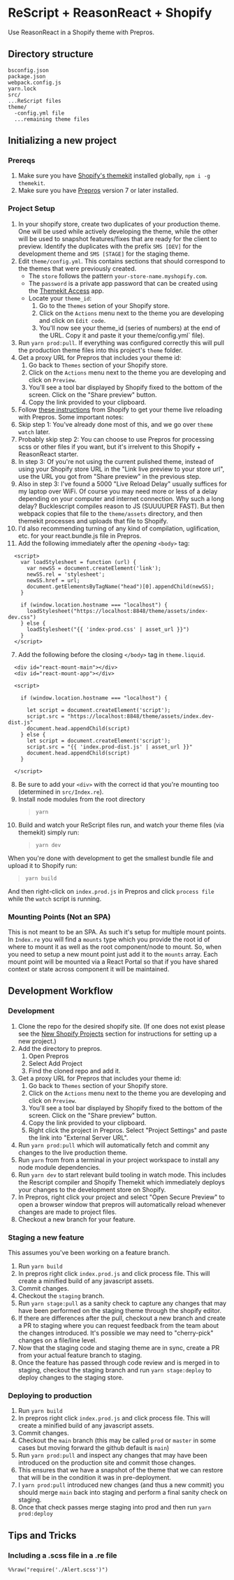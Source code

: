 # ReScript + ReasonReact + Shopify

Use ReasonReact in a Shopify theme with Prepros.

## Directory structure

```
bsconfig.json
package.json
webpack.config.js
yarn.lock
src/
...ReScript files
theme/
  -config.yml file
  ...remaining theme files
```

## Initializing a new project 

### Prereqs
1. Make sure you have [Shopify's themekit](https://shopify.github.io/themekit/) installed globally, `npm i -g themekit`.
2. Make sure you have [Prepros](https://prepros.io/) version 7 or later installed. 

### Project Setup

1. In your shopify store, create two duplicates of your production theme. One will be used while actively developing the theme, while the other will be used to snapshot features/fixes that are ready for the client to preview. Identify the duplicates with the prefix `SMS [DEV]` for the development theme and `SMS [STAGE]` for the staging theme.
2. Edit `theme/config.yml`. This contains sections that should correspond to the themes that were previously created. 
   * The `store` follows the pattern `your-store-name.myshopify.com`.
   * The `password` is a private app password that can be created using the [Themekit Access](https://apps.shopify.com/theme-kit-access?shpxid=a8e67f54-3B47-4818-715D-2431CE697661) app.
   * Locate your `theme_id`:
      1. Go to the `Themes` setion of your Shopify store.
      2. Click on the `Actions` menu next to the theme you are developing and click on `Edit code`.
      3. You'll now see your theme_id (series of numbers) at the end of the URL. Copy it and paste it your theme/config.yml` file).
3. Run `yarn prod:pull`. If everything was configured correctly this will pull the production theme files into this project's `theme` folder.
4. Get a proxy URL for Prepros that includes your theme id:
   1. Go back to `Themes` section of your Shopify store.
   2. Click on the `Actions` menu next to the theme you are developing and click on `Preview`.
   3. You'll see a tool bar displayed by Shopify fixed to the bottom of the screen. Click on the "Share preview" button.
   4. Copy the link provided to your clipboard.
5.  Follow [these instructions](https://www.shopify.com/partners/blog/live-reload-shopify-sass) from Shopify to get your theme live reloading with Prepros. Some important notes:
   1. Skip step 1: You've already done most of this, and we go over `theme watch` later.
   2. Probably skip step 2: You can choose to use Prepros for processing scss or other files if you want, but it's irrelvent to this Shopify + ReasonReact starter.
   3. In step 3: Of you're not using the current pulished theme, instead of using your Shopify store URL in the "Link live preview to your store url", use the URL you got from "Share preview" in the previous step.
   4. Also in step 3: I've found a 5000 "Live Reload Delay" usually suffices for my laptop over WiFi. Of course you may need more or less of a delay depending on your computer and internet connection. Why such a long delay? Bucklescript compiles reason to JS (SUUUUPER FAST). But then webpack copies that file to the `theme/assets` directory, and then themekit processes and uploads that file to Shopify.
   5. I'd also recommending turning of any kind of compilation, uglification, etc. for your react.bundle.js file in Prepros.
6.  Add the following immediately after the _opening_ `<body>` tag:
  ```
    <script>
      var loadStylesheet = function (url) {
        var newSS = document.createElement('link');
        newSS.rel = 'stylesheet';
        newSS.href = url;
        document.getElementsByTagName("head")[0].appendChild(newSS);
      }

      if (window.location.hostname === "localhost") {
        loadStylesheet("https://localhost:8848/theme/assets/index-dev.css")
      } else {
        loadStylesheet("{{ 'index-prod.css' | asset_url }}")
      }
    </script>

  ```
7. Add the following before the closing `</body>` tag in `theme.liquid`.

```
  <div id="react-mount-main"></div>
  <div id="react-mount-app"></div>

  <script>

    if (window.location.hostname === "localhost") {

      let script = document.createElement('script'); 
      script.src = "https://localhost:8848/theme/assets/index.dev-dist.js"
      document.head.appendChild(script)
    } else {
      let script = document.createElement('script'); 
      script.src = "{{ 'index.prod-dist.js' | asset_url }}"
      document.head.appendChild(script)
    }

  </script>
```

8. Be sure to add your `<div>` with the correct id that you're mounting too (determined in `src/Index.re`).
9.  Install node modules from the root directory
    > `yarn`
10. Build and watch your ReScript files run, and watch your theme files (via themekit) simply run:
    > `yarn dev`

When you're done with development to get the smallest bundle file and upload it to Shopify run:

> `yarn build`

And then right-click on `index.prod.js` in Prepros and click `process file` while the `watch` script is running.

### Mounting Points (Not an SPA)

This is not meant to be an SPA. As such it's setup for multiple mount points. In `Index.re` you will find a `mounts` type which you provide the root id of where to mount it as well as the root component/node to mount. So, when you need to setup a new mount point just add it to the `mounts` array. Each mount point will be mounted via a React Portal so that if you have shared context or state across component it will be maintained.


## Development Workflow

### Development
1. Clone the repo for the desired shopify site. (If one does not exist please see the [New Shopify Projects](#new-shopify-projects) section for instructions for setting up a new project.)
2. Add the directory to prepros.
   1. Open Prepros
   2. Select Add Project
   3. Find the cloned repo and add it.
3. Get a proxy URL for Prepros that includes your theme id:
   1. Go back to `Themes` section of your Shopify store.
   2. Click on the `Actions` menu next to the theme you are developing and click on `Preview`.
   3. You'll see a tool bar displayed by Shopify fixed to the bottom of the screen. Click on the "Share preview" button.
   4. Copy the link provided to your clipboard.
   5. Right click the project in Prepros. Select "Project Settings" and paste the link into "External Server URL".
4. Run `yarn prod:pull` which will automatically fetch and commit any changes to the live production theme.
5. Run `yarn` from from a terminal in your project workspace to install any node module dependencies. 
6. Run `yarn dev` to start relevant build tooling in watch mode. This includes the Rescript compiler and Shopify Themekit which immediately deploys your changes to the development store on Shopify.
7. In Prepros, right click your project and select "Open Secure Preview" to open a browser window that prepros will automatically reload whenever changes are made to project files.
8. Checkout a new branch for your feature.

### Staging a new feature
This assumes you've been working on a feature branch.
1. Run `yarn build`
2. In prepros right click `index.prod.js` and click process file. This will create a minified build of any javascript assets.
3. Commit changes.
4. Checkout the `staging` branch.
5. Run `yarn stage:pull` as a sanity check to capture any changes that may have been performed on the staging theme through the shopify editor.
6. If there are differences after the pull, checkout a new branch and create a PR to staging where you can request feedback from the team about the changes introduced. It's possible we may need to "cherry-pick" changes on a file/line level.
7. Now that the staging code and staging theme are in sync, create a PR from your actual feature branch to staging.
8. Once the feature has passed through code review and is merged in to staging, checkout the staging branch and run `yarn stage:deploy` to deploy changes to the staging store.

### Deploying to production
1. Run `yarn build`
2. In prepros right click `index.prod.js` and click process file. This will create a minified build of any javascript assets.
3. Commit changes.
4. Checkout the `main` branch (this may be called `prod` or `master` in some cases but moving forward the github default is `main`)
5. Run `yarn prod:pull` and inspect any changes that may have been introduced on the production site and commit those changes.
6. This ensures that we have a snapshot of the theme that we can restore that will be in the condition it was in pre-deployment.
7. I `yarn prod:pull` introduced new changes (and thus a new commit) you should merge `main` back into staging and perform a final sanity check on staging.
8. Once that check passes merge staging into prod and then run `yarn prod:deploy`

## Tips and Tricks

### Including a .scss file in a .re file

```reason
%%raw("require('./Alert.scss')")
```
